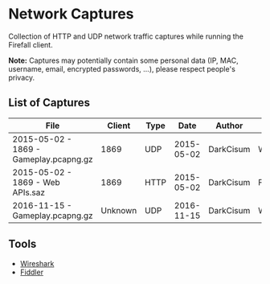 # Network Captures

Collection of HTTP and UDP network traffic captures while running the Firefall client.

**Note:** Captures may potentially contain some personal data (IP, MAC, username, email, encrypted passwords, ...), please respect people's privacy.

## List of Captures

| File                                   | Client  | Type | Date       | Author    | Tool      |
|----------------------------------------|---------|------|------------|-----------|-----------|
| 2015-05-02 - 1869 - Gameplay.pcapng.gz | 1869    | UDP  | 2015-05-02 | DarkCisum | Wireshark |
| 2015-05-02 - 1869 - Web APIs.saz       | 1869    | HTTP | 2015-05-02 | DarkCisum | Fiddler   |
| 2016-11-15 - Gameplay.pcapng.gz        | Unknown | UDP  | 2016-11-15 | DarkCisum | Wireshark |

## Tools

- [Wireshark](https://www.wireshark.org/)
- [Fiddler](https://www.telerik.com/fiddler)
